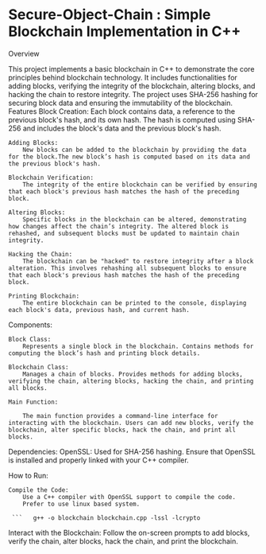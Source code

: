 # Secure-Object-Chain : Simple Blockchain Implementation in C++
Overview

This project implements a basic blockchain in C++ to demonstrate the core principles behind blockchain technology. It includes functionalities for adding blocks, verifying the integrity of the blockchain, altering blocks, and hacking the chain to restore integrity. The project uses SHA-256 hashing for securing block data and ensuring the immutability of the blockchain.
Features
    Block Creation:
        Each block contains data, a reference to the previous block's hash, and its own hash. The hash is computed using SHA-256 and includes the block's data and the previous block's hash.

    Adding Blocks:
        New blocks can be added to the blockchain by providing the data for the block.The new block’s hash is computed based on its data and the previous block's hash.

    Blockchain Verification:
        The integrity of the entire blockchain can be verified by ensuring that each block's previous hash matches the hash of the preceding block.

    Altering Blocks:
        Specific blocks in the blockchain can be altered, demonstrating how changes affect the chain’s integrity. The altered block is rehashed, and subsequent blocks must be updated to maintain chain integrity.

    Hacking the Chain:
        The blockchain can be "hacked" to restore integrity after a block alteration. This involves rehashing all subsequent blocks to ensure that each block's previous hash matches the hash of the preceding block.

    Printing Blockchain:
        The entire blockchain can be printed to the console, displaying each block's data, previous hash, and current hash.


Components:

    Block Class:
        Represents a single block in the blockchain. Contains methods for computing the block’s hash and printing block details.

    Blockchain Class:
        Manages a chain of blocks. Provides methods for adding blocks, verifying the chain, altering blocks, hacking the chain, and printing all blocks.

    Main Function:  

        The main function provides a command-line interface for interacting with the blockchain. Users can add new blocks, verify the blockchain, alter specific blocks, hack the chain, and print all blocks.


Dependencies:
    OpenSSL:
        Used for SHA-256 hashing.
        Ensure that OpenSSL is installed and properly linked with your C++ compiler.

How to Run:

    Compile the Code:
        Use a C++ compiler with OpenSSL support to compile the code.
        Prefer to use linux based system.

     ```   g++ -o blockchain blockchain.cpp -lssl -lcrypto 

Interact with the Blockchain:
Follow the on-screen prompts to add blocks, verify the chain, alter blocks, hack the chain, and print the blockchain.